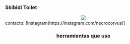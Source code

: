 ### Skibidi Toilet 
<div align="center"> 
<img src="Users\Yaret\Pictures\Screenshots\skibidi.png"> 
</div>
contacto: [instagram(https://instagram.com/necrocorvus)]
<div align = "center"> 
<h3> herramientas que uso</h3>
  
</div>
